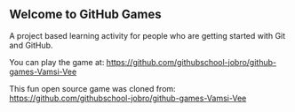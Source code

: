 ## Welcome to GitHub Games

A project based learning activity for people who are getting started with Git and GitHub.

You can play the game at: https://github.com/githubschool-jobro/github-games-Vamsi-Vee

This fun open source game was cloned from: https://github.com/githubschool-jobro/github-games-Vamsi-Vee
